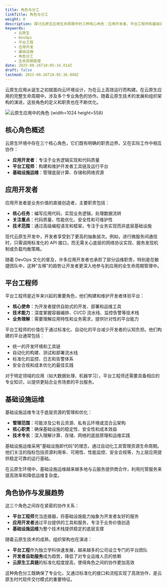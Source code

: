 ```yaml
---
title: 角色与分工
linkTitle: 角色与分工
weight: 8
description: 探讨云原生应用生命周期中的三种核心角色：应用开发者、平台工程师和基础设施运维，以及他们之间的协作关系和职责分工。
keywords:
    - 云原生
    - DevOps
    - 平台工程
    - 应用开发
    - 基础设施
    - 角色分工
    - 生命周期管理
date: 2025-08-26T10:05:34.014Z
draft: false
lastmod: 2025-08-26T10:05:36.090Z
---
```


云原生应用从诞生之初就面向云环境设计，为在云上高效运行而构建。在云原生应用的完整生命周期中，涉及多个专业角色的协作。随着云原生技术的发展和组织架构的演进，这些角色的定义和职责也在不断优化。

![云原生应用中的角色](https://assets.jimmysong.io/images/book/kubernetes-handbook/cloud-native/roles/roles.svg)
{width=1024 height=558}

## 核心角色概述

云原生环境中存在三个核心角色，它们既有明确的职责边界，又在实际工作中相互协作：

- **应用开发者**：专注于业务逻辑实现和代码质量
- **平台工程师**：构建和维护开发者工具链及运行平台
- **基础设施运维**：管理底层计算、存储和网络资源

## 应用开发者

应用开发者是业务价值的直接创造者，主要职责包括：

- **核心任务**：编写应用代码，实现业务逻辑，处理数据流转
- **关注重点**：代码质量、性能优化、安全性和可维护性
- **技术范围**：通过高级编程语言和框架，专注于业务实现而非底层基础设施

现代云原生开发中，开发者享受到了更高的抽象层次。例如，进行微服务间通信时，只需调用标准化的 API 接口，而无需关心底层的网络协议实现、服务发现机制或负载均衡策略。

随着 DevOps 文化的普及，许多应用开发者也承担了部分运维职责，特别是在敏捷团队中，这种"左移"的趋势让开发者更深入地参与到应用的全生命周期管理中。

## 平台工程师

平台工程师是近年来兴起的重要角色，他们构建和维护开发者体验平台：

- **核心使命**：为开发者提供自助式的开发、部署和运维工具
- **技术能力**：深度掌握容器编排、CI/CD 流水线、监控告警等技术栈
- **业务理解**：需要理解应用特性和业务需求，提供针对性的平台能力

平台工程师的价值在于通过标准化、自动化的平台减少开发者的认知负担。他们构建的平台通常包括：

- 统一的开发环境和工具链
- 自动化的构建、测试和部署流水线
- 标准化的监控、日志和告警体系
- 安全合规和成本优化的最佳实践

对于特定领域的应用（如大数据处理、机器学习），平台工程师还需要具备相应的专业知识，以提供更贴合业务场景的平台服务。

## 基础设施运维

基础设施运维专注于底层资源的管理和优化：

- **管理范围**：可能涉及公有云资源、私有云环境或混合云架构
- **核心职责**：确保基础设施的稳定性、安全性和成本效益
- **技术专长**：深入理解计算、存储、网络的底层原理和运维实践

基础设施运维采用"基础设施即代码"的理念，通过自动化工具管理资源生命周期。他们关注的指标包括资源利用率、可用性、性能监控、安全合规等，为上层应用提供稳定可靠的运行基础。

在云原生环境中，基础设施运维越来越多地与云服务提供商合作，利用托管服务来提高效率和降低运维复杂度。

## 角色协作与发展趋势

这三个角色之间存在紧密的协作关系：

- **平台工程师**充当连接器，将基础设施能力抽象为开发者友好的服务
- **应用开发者**通过平台提供的工具和服务，专注于业务价值创造
- **基础设施运维**为整个技术栈提供稳定的底层支撑

随着云原生技术的成熟，组织架构也在演进：

- **平台工程**作为独立学科快速发展，越来越多的公司设立专门的平台团队
- **开发者自助服务**成为趋势，降低了对专业运维人员的依赖
- **云原生工具链**的标准化程度提高，使得角色之间的协作更加高效

这种角色分工既确保了专业化，又通过标准化的接口和流程实现了高效协作，是云原生时代软件交付模式的重要特征。
